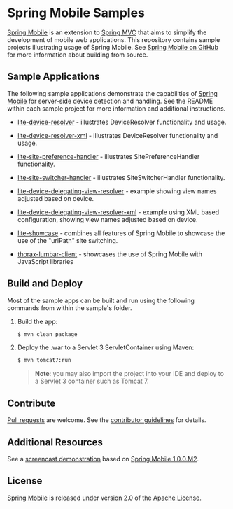 # Spring Mobile Samples

[Spring Mobile] is an extension to [Spring MVC] that aims to simplify the development of mobile web applications. This repository contains sample projects illustrating usage of Spring Mobile. See [Spring Mobile on GitHub] for more information about building from source.


## Sample Applications

The following sample applications demonstrate the capabilities of [Spring Mobile] for server-side device detection and handling. See the README within each sample project for more information and additional instructions.

* [lite-device-resolver] - illustrates DeviceResolver functionality and usage.

* [lite-device-resolver-xml] - illustrates DeviceResolver functionality and usage.

* [lite-site-preference-handler] - illustrates SitePreferenceHandler functionality.

* [lite-site-switcher-handler] - illustrates SiteSwitcherHandler functionality.

* [lite-device-delegating-view-resolver] - example showing view names adjusted based on device.

* [lite-device-delegating-view-resolver-xml] - example using XML based configuration, showing view names adjusted based on device.

* [lite-showcase] - combines all features of Spring Mobile to showcase the use of the "urlPath" site switching.

* [thorax-lumbar-client] - showcases the use of Spring Mobile with JavaScript libraries


## Build and Deploy

Most of the sample apps can be built and run using the following commands from within the sample's folder.

1. Build the app:

    ```sh
    $ mvn clean package
    ```

2. Deploy the .war to a Servlet 3 ServletContainer using Maven:

    ```sh
    $ mvn tomcat7:run
    ```

    > **Note**: you may also import the project into your IDE and deploy to a Servlet 3 container such as Tomcat 7.


## Contribute

[Pull requests] are welcome. See the [contributor guidelines] for details.


## Additional Resources

See a [screencast demonstration] based on [Spring Mobile 1.0.0.M2].


## License

[Spring Mobile] is released under version 2.0 of the [Apache License].


[Spring Mobile]: http://www.springsource.org/spring-mobile
[Spring MVC]: http://static.springsource.org/spring/docs/current/spring-framework-reference/html/mvc.html
[Spring Mobile on GitHub]: https://github.com/SpringSource/spring-mobile
[lite-device-resolver]: ./lite-device-resolver
[lite-device-resolver-xml]: ./lite-device-resolver-xml
[lite-site-preference-handler]: ./lite-site-preference-handler
[lite-site-switcher-handler]: ./lite-site-switcher-handler
[lite-device-delegating-view-resolver]: ./lite-device-delegating-view-resolver
[lite-device-delegating-view-resolver-xml]: ./lite-device-delegating-view-resolver-xml
[lite-showcase]: ./lite-showcase
[thorax-lumbar-client]: ./thorax-lumbar-client
[Pull requests]: http://help.github.com/send-pull-requests
[contributor guidelines]: https://github.com/SpringSource/spring-mobile/wiki/Contributor-Guidelines
[screencast demonstration]: http://s3.springsource.org/MVC/spring-mobile-1.0.0.M2-screencast.mov
[Spring Mobile 1.0.0.M2]: http://www.springsource.org/spring-mobile/news/1.0.0.m2-released
[Apache license]: http://www.apache.org/licenses/LICENSE-2.0

